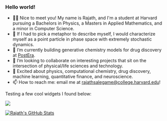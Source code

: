 ### Hello world!

- 👋🏾 Nice to meet you! My name is Rajath, and I'm a student at Harvard pursuing a Bachelors in Physics, a Masters in Applied Mathematics, and a minor in Computer Science.
- 🤔 If I had to pick a metaphor to describe myself, I would characterize myself as a point particle in phase space with extremely stochastic dynamics.
- 🔭 I’m currently building generative chemistry models for drug discovery at [PostEra](https://postera.ai/).
- 👯 I’m looking to collaborate on interesting projects that sit on the intersection of physical/life sciences and technology. 
- 💬 Excited about physics, computational chemistry, drug discovery, machine learning, quantitative finance, and neuroscience.
- 📫 How to reach me: email me at rajathsalegame@college.harvard.edu! 

Testing a few cool widgets I found below: 

![](https://komarev.com/ghpvc/?username=rajathsalegame)

[![Rajath's GitHub Stats](https://github-readme-stats.vercel.app/api?username=rajathsalegame&count_private=True&show_icons=true&include_all_commits&theme=tokyonight&hide=prs)](https://github.com/anuraghazra/github-readme-stats)

